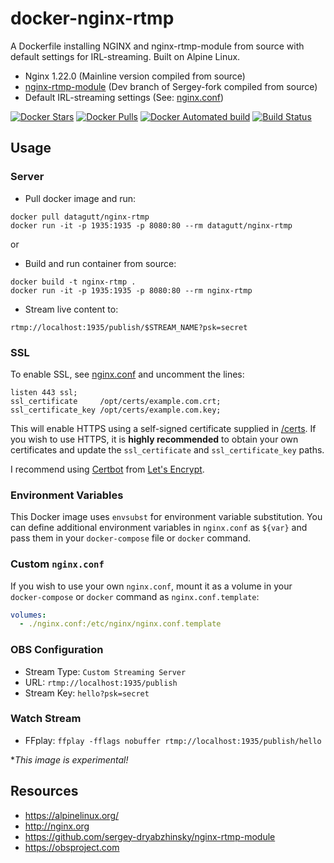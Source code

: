 # docker-nginx-rtmp
A Dockerfile installing NGINX and nginx-rtmp-module from source with
default settings for IRL-streaming. Built on Alpine Linux.

* Nginx 1.22.0 (Mainline version compiled from source)
* [nginx-rtmp-module](https://github.com/sergey-dryabzhinsky/nginx-rtmp-module) (Dev branch of Sergey-fork compiled from source)
* Default IRL-streaming settings (See: [nginx.conf](nginx.conf))

[![Docker Stars](https://img.shields.io/docker/stars/datagutt/nginx-rtmp.svg)](https://hub.docker.com/r/datagutt/nginx-rtmp/)
[![Docker Pulls](https://img.shields.io/docker/pulls/datagutt/nginx-rtmp.svg)](https://hub.docker.com/r/datagutt/nginx-rtmp/)
[![Docker Automated build](https://img.shields.io/docker/automated/datagutt/nginx-rtmp.svg)](https://hub.docker.com/r/datagutt/nginx-rtmp/builds/)
[![Build Status](https://travis-ci.org/datagutt/docker-nginx-rtmp.svg?branch=master)](https://travis-ci.org/datagutt/docker-nginx-rtmp)

## Usage

### Server
* Pull docker image and run:
```
docker pull datagutt/nginx-rtmp
docker run -it -p 1935:1935 -p 8080:80 --rm datagutt/nginx-rtmp
```
or 

* Build and run container from source:
```
docker build -t nginx-rtmp .
docker run -it -p 1935:1935 -p 8080:80 --rm nginx-rtmp
```

* Stream live content to:
```
rtmp://localhost:1935/publish/$STREAM_NAME?psk=secret
```

### SSL 
To enable SSL, see [nginx.conf](nginx.conf) and uncomment the lines:
```
listen 443 ssl;
ssl_certificate     /opt/certs/example.com.crt;
ssl_certificate_key /opt/certs/example.com.key;
```

This will enable HTTPS using a self-signed certificate supplied in [/certs](/certs). If you wish to use HTTPS, it is **highly recommended** to obtain your own certificates and update the `ssl_certificate` and `ssl_certificate_key` paths.

I recommend using [Certbot](https://certbot.eff.org/docs/install.html) from [Let's Encrypt](https://letsencrypt.org).

### Environment Variables
This Docker image uses `envsubst` for environment variable substitution. You can define additional environment variables in `nginx.conf` as `${var}` and pass them in your `docker-compose` file or `docker` command.


### Custom `nginx.conf`
If you wish to use your own `nginx.conf`, mount it as a volume in your `docker-compose` or `docker` command as `nginx.conf.template`:
```yaml
volumes:
  - ./nginx.conf:/etc/nginx/nginx.conf.template
```

### OBS Configuration
* Stream Type: `Custom Streaming Server`
* URL: `rtmp://localhost:1935/publish`
* Stream Key: `hello?psk=secret`

### Watch Stream
* FFplay: `ffplay -fflags nobuffer rtmp://localhost:1935/publish/hello`

**This image is experimental!*

## Resources
* https://alpinelinux.org/
* http://nginx.org
* https://github.com/sergey-dryabzhinsky/nginx-rtmp-module
* https://obsproject.com
